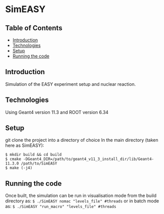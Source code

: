 # SimEASY

## Table of Contents
* [Introduction](#introduction)
* [Technologies](#technologies)
* [Setup](#setup)
* [Running the code](#running-the-code)

## Introduction
Simulation of the EASY experiment setup and nuclear reaction.

## Technologies
Using Geant4 version 11.3 and ROOT version 6.34

## Setup
git clone the project into a directory of choice
In the main directory (taken here as SimEASY):
```
$ mkdir build && cd build
$ cmake -DGeant4_DIR=/path/to/geant4_v11_3_install_dir/lib/Geant4-11.3.0 /path/to/SimEASY
$ make (-j4)
```

## Running the code
Once built, the simulation can be run in visualisation mode from the build directory as:
` $ ./SimEASY nomac "levels_file" #threads `
or in batch mode as:
` $ ./SimEASY "run_macro" "levels_file" #threads `
